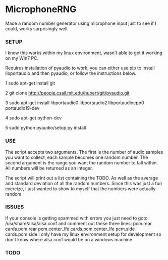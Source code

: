 # MicrophoneRNG
Made a random number generator using microphone input just to see if I could, works surprisingly well.

### SETUP ###
I know this works within my linux environment, wasn't able to get it working on my Win7 PC.

Requires installation of pyaudio to work, you can either use pip to install libportaudio and then pyaudio, or follow the instructions below.

1 sudo apt-get install git

2 git clone http://people.csail.mit.edu/hubert/git/pyaudio.git

3 sudo apt-get install libportaudio0 libportaudio2 libportaudiocpp0 portaudio19-dev

4 sudo apt-get python-dev

5 sudo python pyaudio/setup.py install

### USE ###

The script accepts two arguments. The first is the number of audio samples you want to collect, each sample becomes one random number. The second argument is the range you want the random number to fall within. All numbers will be returned as an integer.

The script will print out a list containing the TODO. As well as the average and standard deviation of all the random numbers. Since this was just a fun exercize, I just wanted to show to myself that the numbers were actually random.

### ISSUES ###

If your console is getting spammed with errors you just need to goto /usr/share/alsa/alsa.conf and comment out these three lines:
  pcm.rear cards.pcm.rear
  pcm.center_lfe cards.pcm.center_lfe
  pcm.side cards.pcm.side
I only have my linux environment setup for development so don't know where alsa.conf would be on a windows machine.

### TODO ###
